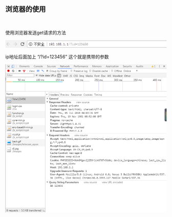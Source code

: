 ## 浏览器的使用

<br/>

使用浏览器发送get请求的方法

![browser](pic/01.png)

ip地址后面加上 “/?id=123456” 这个就是携带的参数

![browser](pic/02.png)
